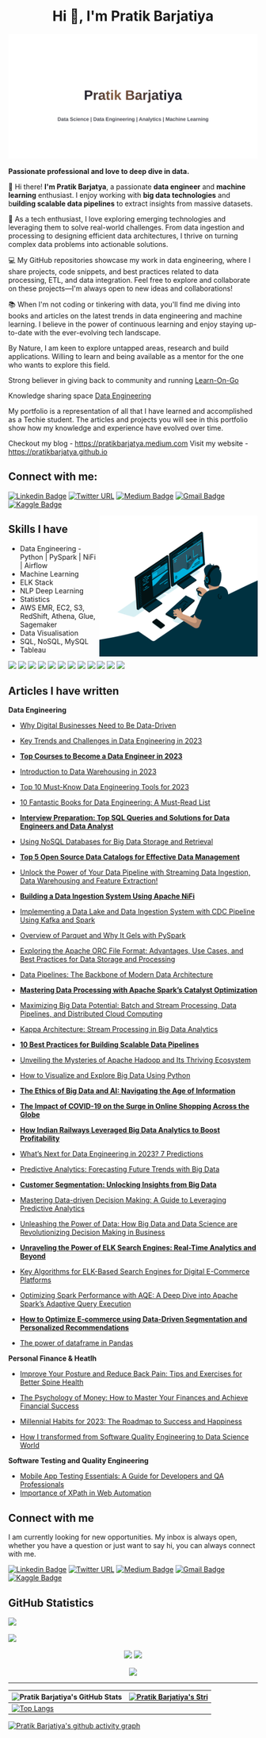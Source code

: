 <h1 align="center">Hi 👋, I'm Pratik Barjatiya</h1>

![Pratik Barjatiya](https://raw.githubusercontent.com/pratikbarjatya/pratikbarjatya/master/assets/images/Banner.svg)

[1.1]: https://github.com/pratikbarjatya/pratikbarjatya/blob/master/assets/icons/LinkedIn.svg (linkedin)
[2.1]: https://github.com/pratikbarjatya/pratikbarjatya/blob/master/assets/icons/email.png (mail)
[3.1]: https://github.com/pratikbarjatya/pratikbarjatya/blob/master/assets/icons/medium39.png (medium)
[4.1]: https://github.com/pratikbarjatya/pratikbarjatya/blob/master/assets/icons/Kaggle.svg (kaggle)

[1]: https://www.linkedin.com/in/pratik-barjatiya/
[2]: mailto:pratikbarjatya@gmail.com
[3]: https://medium.com/@pratikbarjatya
[4]: https://www.kaggle.com/pra0705

**Passionate professional and love to deep dive in data.**
  
👋 Hi there! **I'm Pratik Barjatya**, a passionate **data engineer** and **machine learning** enthusiast. I enjoy working with **big data technologies** and b**uilding scalable data pipelines** to extract insights from massive datasets.

🚀 As a tech enthusiast, I love exploring emerging technologies and leveraging them to solve real-world challenges. From data ingestion and processing to designing efficient data architectures, I thrive on turning complex data problems into actionable solutions.

💻 My GitHub repositories showcase my work in data engineering, where I share projects, code snippets, and best practices related to data processing, ETL, and data integration. Feel free to explore and collaborate on these projects—I'm always open to new ideas and collaborations!

📚 When I'm not coding or tinkering with data, you'll find me diving into books and articles on the latest trends in data engineering and machine learning. I believe in the power of continuous learning and enjoy staying up-to-date with the ever-evolving tech landscape.

By Nature, I am keen to explore untapped areas, research and build applications. Willing to learn and being available as a mentor for the one who wants to explore this field.
 
Strong believer in giving back to community and running [Learn-On-Go](https://www.linkedin.com/groups/13913721/) 

Knowledge sharing space [Data Engineering](https://dataengineering.quora.com/)

My portfolio is a representation of all that I have learned and accomplished as a Techie student. 
The articles and projects you will see in this portfolio show how my knowledge and experience have evolved over time.

Checkout my blog - https://pratikbarjatya.medium.com
Visit my website - https://pratikbarjatya.github.io


## Connect with me:

[![Linkedin Badge](https://img.shields.io/badge/-LinkedIn-blue?style=flat-square&logo=Linkedin&logoColor=white&link=https://www.linkedin.com/in/pratik-barjatiya)](https://www.linkedin.com/in/pratik-barjatiya)
[![Twitter URL](https://img.shields.io/badge/Twitter-1DA1F2?style=flat-square&logo=twitter&logoColor=white&link=https://twitter.com/pratik007a)](https://twitter.com/pratik007a)
[![Medium Badge](https://img.shields.io/badge/-Medium-000000?style=flat-square&labelColor=000000&logo=medium&logoColor=white&link=https://medium.com/@pratikbarjatya)](https://medium.com/@pratikbarjatya)
[![Gmail Badge](https://img.shields.io/badge/-Gmail-c14438?style=flat-square&logo=Gmail&logoColor=white&link=mailto:pratikbarjatya@gmail.com)](mailto:pratikbarjatya@gmail.com)
[![Kaggle Badge](https://img.shields.io/badge/-Kaggle-20BEFF?style=flat-square&logo=Kaggle&logoColor=white&link=https://www.kaggle.com/pra0705)](https://www.kaggle.com/pra0705) 
<!-- ---- -->

 <img align="right" alt="GIF" src="https://raw.githubusercontent.com/pratikbarjatya/pratikbarjatya/master/assets/images/codegif.gif" width="320" height="284" />

## Skills I have

* Data Engineering - Python | PySpark | NiFi | Airflow
* Machine Learning
* ELK Stack
* NLP Deep Learning
* Statistics
* AWS EMR, EC2, S3, RedShift, Athena, Glue, Sagemaker 
* Data Visualisation
* SQL, NoSQL, MySQL
* Tableau

![](https://img.shields.io/badge/Code-Python-informational?style=flat&logo=python&logoColor=white&color=2CD4A7)
![](https://img.shields.io/badge/Database-InfluxDB-informational?style=flat&logo=influxdb&logoColor=white&color=2CD4A7)
![](https://img.shields.io/badge/Database-PostgreSQL-informational?style=flat&logo=postgresql&logoColor=white&color=2CD4A7)
![](https://img.shields.io/badge/Frontend-HTML-informational?style=flat&logo=html5&logoColor=white&color=2CD4A7)
![](https://img.shields.io/badge/Frontend-CSS-informational?style=flat&logo=css&logoColor=white&color=2CD4A7)
![](https://img.shields.io/badge/Shell-Bash-informational?style=flat&logo=bash&logoColor=white&color=2CD4A7)
![](https://img.shields.io/badge/DeepLearning-Keras-informational?style=flat&logo=pytorch&logoColor=white&color=2CD4A7)
![](https://img.shields.io/badge/DeepLearning-PyTorch-informational?style=flat&logo=keras&logoColor=white&color=2CD4A7)
![](https://img.shields.io/badge/ML-ScikitLearn-informational?style=flat&logo=sklearn&logoColor=white&color=2CD4A7)
![](https://img.shields.io/badge/DataViz-Plotly-informational?style=flat&logo=plotly&logoColor=white&color=2CD4A7)
![](https://img.shields.io/badge/DataViz-Seaborn-informational?style=flat&logo=seaborn&logoColor=white&color=2CD4A7)
![](https://img.shields.io/badge/Deployment-Heroku-informational?style=flat&logo=heroku&logoColor=white&color=2CD4A7)


## Articles I have written
**Data Engineering**
- [Why Digital Businesses Need to Be Data-Driven](https://pratikbarjatya.medium.com/why-digital-data-driven-42a9499393df)
- [Key Trends and Challenges in Data Engineering in 2023](https://pratikbarjatya.medium.com/key-trends-and-challenges-in-data-engineering-367c15df1b7)
- **[Top Courses to Become a Data Engineer in 2023](https://pratikbarjatya.medium.com/top-courses-to-become-a-data-engineer-in-2023-aa3312281641)**
- [Introduction to Data Warehousing in 2023](https://pratikbarjatya.medium.com/introduction-to-data-warehousing-in-2023-3f5f12d21e92)
- [Top 10 Must-Know Data Engineering Tools for 2023](https://pratikbarjatya.medium.com/top-10-must-know-data-engineering-tools-for-2023-406c92615851)
- [10 Fantastic Books for Data Engineering: A Must-Read List](https://pratikbarjatya.medium.com/10-fantastic-books-for-data-engineering-a-must-read-list-210146cddf24)
- **[Interview Preparation: Top SQL Queries and Solutions for Data Engineers and Data Analyst](https://pratikbarjatya.medium.com/top-interview-sql-queries-and-solutions-for-data-engineers-and-data-analyst-c5d542088b68)**
- [Using NoSQL Databases for Big Data Storage and Retrieval](https://pratikbarjatya.medium.com/using-nosql-databases-for-big-data-storage-and-retrieval-446350d1603b)
- **[Top 5 Open Source Data Catalogs for Effective Data Management](https://pratikbarjatya.medium.com/top-5-open-source-data-catalogs-for-effective-data-management-5f86722e588e)**
- [Unlock the Power of Your Data Pipeline with Streaming Data Ingestion, Data Warehousing and Feature Extraction!](https://pratikbarjatya.medium.com/unlock-the-power-of-your-data-pipeline-with-streaming-data-ingestion-data-warehousing-and-feature-58d11870a4ad)
- **[Building a Data Ingestion System Using Apache NiFi](https://pratikbarjatya.medium.com/building-data-ingestion-system-using-apache-nifi-76e90765ac43)**
- [Implementing a Data Lake and Data Ingestion System with CDC Pipeline Using Kafka and Spark](https://medium.com/data-and-beyond/implementing-data-lake-and-data-ingestion-system-with-cdc-pipeline-using-kafka-and-spark-1da6de73de10)
- [Overview of Parquet and Why It Gels with PySpark](https://medium.com/data-and-beyond/overview-parquet-and-why-it-gels-with-pyspark-d6e2209bf225)
- [Exploring the Apache ORC File Format: Advantages, Use Cases, and Best Practices for Data Storage and Processing](https://medium.com/data-and-beyond/exploring-the-orc-file-format-advantages-use-cases-and-best-practices-for-data-storage-and-79c607ee9289)
- [Data Pipelines: The Backbone of Modern Data Architecture](https://pratikbarjatya.medium.com/data-pipelines-the-backbone-of-modern-data-architecture-811cdf5dbec)
- **[Mastering Data Processing with Apache Spark’s Catalyst Optimization](https://pratikbarjatya.medium.com/mastering-data-processing-with-apache-sparks-catalyst-optimization-ebe38a77cd84)**
- [Maximizing Big Data Potential: Batch and Stream Processing, Data Pipelines, and Distributed Cloud Computing](https://pratikbarjatya.medium.com/maximizing-big-data-potential-batch-and-stream-processing-data-pipelines-and-distributed-cloud-8d3a848aa04d)
- [Kappa Architecture: Stream Processing in Big Data Analytics](https://medium.com/data-and-beyond/kappa-architecture-stream-processing-in-big-data-analytics-e539f4bf63cd)
- **[10 Best Practices for Building Scalable Data Pipelines](https://pratikbarjatya.medium.com/10-best-practices-for-building-scalable-data-pipelines-b9a4413b908)**
- [Unveiling the Mysteries of Apache Hadoop and Its Thriving Ecosystem](https://medium.com/data-and-beyond/unveiling-the-mysteries-of-apache-hadoop-and-its-thriving-ecosystem-5c8724716dca)
- [How to Visualize and Explore Big Data Using Python](https://pratikbarjatya.medium.com/how-to-visualize-and-explore-big-data-using-python-2c4cd0d8dae4)
- **[The Ethics of Big Data and AI: Navigating the Age of Information](https://pratikbarjatya.medium.com/the-ethics-of-big-data-and-ai-navigating-the-age-of-information-ed937c65a73d)**
- **[The Impact of COVID-19 on the Surge in Online Shopping Across the Globe](https://medium.com/data-and-beyond/the-impact-of-covid-19-on-the-surge-in-online-shopping-across-the-globe-602df30dec1d)**
- **[How Indian Railways Leveraged Big Data Analytics to Boost Profitability](https://medium.com/data-and-beyond/how-indian-railways-leveraged-big-data-analytics-to-boost-profitability-f61867cf64e6)**
- [What’s Next for Data Engineering in 2023? 7 Predictions](https://pratikbarjatya.medium.com/whats-next-for-data-engineering-in-2023-7-predictions-b424423218c9)

- [Predictive Analytics: Forecasting Future Trends with Big Data](https://pratikbarjatya.medium.com/predictive-analytics-forecasting-future-trends-with-big-data-5eef92ebf53)
- **[Customer Segmentation: Unlocking Insights from Big Data](https://pratikbarjatya.medium.com/customer-segmentation-unlocking-insights-from-big-data-8976b9836e88)**
- [Mastering Data-driven Decision Making: A Guide to Leveraging Predictive Analytics](https://medium.com/data-and-beyond/mastering-data-driven-decision-making-a-guide-to-leveraging-predictive-analytics-83bb01394241)
- [Unleashing the Power of Data: How Big Data and Data Science are Revolutionizing Decision Making in Business](https://pratikbarjatya.medium.com/unleashing-the-power-of-data-how-big-data-and-data-science-are-revolutionizing-decision-making-in-8aa7266a8a7c)
  
- **[Unraveling the Power of ELK Search Engines: Real-Time Analytics and Beyond](https://pratikbarjatya.medium.com/unraveling-the-power-of-elk-search-engines-real-time-analytics-and-beyond-8ca6960fcd32)**
- [Key Algorithms for ELK-Based Search Engines for Digital E-Commerce Platforms](https://pratikbarjatya.medium.com/key-algorithms-for-elk-based-search-engines-for-digital-e-commerce-platforms-542a6a7f1f07)
- [Optimizing Spark Performance with AQE: A Deep Dive into Apache Spark’s Adaptive Query Execution](https://medium.com/data-and-beyond/optimizing-spark-performance-with-aqe-a-deep-dive-into-apache-sparks-adaptive-query-execution-ada33916cbdd)
- **[How to Optimize E-commerce using Data-Driven Segmentation and Personalized Recommendations](https://pratikbarjatya.medium.com/how-to-optimize-e-commerce-using-data-driven-segmentation-and-personalized-recommendations-9e4cc1a7f5b0)**
- [The power of dataframe in Pandas](https://pratikbarjatya.medium.com/the-power-of-data-frame-in-pandas-ade694253e20)

**Personal Finance & Heatlh**
- [Improve Your Posture and Reduce Back Pain: Tips and Exercises for Better Spine Health](https://pratikbarjatya.medium.com/improve-your-posture-and-reduce-back-pain-tips-and-exercises-for-better-spine-health-853ce228dc82)
- [The Psychology of Money: How to Master Your Finances and Achieve Financial Success](https://pratikbarjatya.medium.com/the-psychology-of-money-lessons-learned-on-the-path-to-financial-success-56027adaeeca)
- [Millennial Habits for 2023: The Roadmap to Success and Happiness](https://pratikbarjatya.medium.com/millennial-habits-for-2023-the-roadmap-to-success-and-happiness-818e0c297c9)

- [How I transformed from Software Quality Engineering to Data Science World](https://pratikbarjatya.medium.com/how-i-transformed-from-software-quality-engineering-to-data-science-world-bb13ca1c3122)

**Software Testing and Quality Engineering**
- [Mobile App Testing Essentials: A Guide for Developers and QA Professionals](https://pratikbarjatya.medium.com/mobile-apps-testing-essentials-5497f5939cd6)
- [Importance of XPath in Web Automation](https://pratikbarjatya.medium.com/importance-of-xpath-in-web-automation-81139b9001c5)


## Connect with me

I am currently looking for new opportunities. My inbox is always open, whether you have a question or just want to say hi, you can always connect with me.

[![Linkedin Badge](https://img.shields.io/badge/-LinkedIn-blue?style=flat-square&logo=Linkedin&logoColor=white&link=https://www.linkedin.com/in/pratik-barjatiya)](https://www.linkedin.com/in/pratik-barjatiya)
[![Twitter URL](https://img.shields.io/badge/Twitter-1DA1F2?style=flat-square&logo=twitter&logoColor=white&link=https://twitter.com/pratik007a)](https://twitter.com/pratik007a)
[![Medium Badge](https://img.shields.io/badge/-Medium-000000?style=flat-square&labelColor=000000&logo=medium&logoColor=white&link=https://medium.com/@pratikbarjatya)](https://medium.com/@pratikbarjatya)
[![Gmail Badge](https://img.shields.io/badge/-Gmail-c14438?style=flat-square&logo=Gmail&logoColor=white&link=mailto:pratikbarjatya@gmail.com)](mailto:pratikbarjatya@gmail.com)
[![Kaggle Badge](https://img.shields.io/badge/-Kaggle-20BEFF?style=flat-square&logo=Kaggle&logoColor=white&link=https://www.kaggle.com/pra0705)](https://www.kaggle.com/pra0705) 

<!-- section - social media icons -->

## GitHub Statistics

![](https://komarev.com/ghpvc/?username=pratikbarjatya&color=green) 

![](https://github-profile-trophy.vercel.app/?username=pratikbarjatya&theme=flat&no-frame=true&row=1&column=6&margin-w=5&margin-h=5&count_private=true&bgColor=#f5f5f5&title=Followers,Stars,Repositories,Commit,MultiLanguage)

<p align = "center">
  <img src = "https://github-readme-stats.vercel.app/api?username=pratikbarjatya&hide=prs&show_icons=true&count_private=true&title_color=fff&icon_color=79ff97&bg_color=151515&theme=tokyonight&line_height=40">
  <img src = "https://github-readme-stats.vercel.app/api/top-langs/?username=pratikbarjatya&hide=css,java,html&title_color=fff&bg_color=151515&theme=tokyonight">
</p>


<p align='center'>
  <img align='center' src="https://visitor-badge.glitch.me/badge?page_id=pratikbarjatya.visitor-badge">
<p/>

---
| ![Pratik Barjatiya's GitHub Stats](https://github-readme-stats.vercel.app/api?username=pratikbarjatya&show_icons=true&theme=radical) | [![Pratik Barjatiya's Stri](https://streak-stats.demolab.com?user=pratikbarjatya&theme=dark&border_radius=7&mode=weekly)](https://git.io/streak-stats) |
| ------------------------------------------------------------ | ------------------------------------------------------------ |
| [![Top Langs](https://github-readme-stats.vercel.app/api/top-langs/?username=pratikbarjatya&layout=compact&&show_icons=true&theme=radical)](https://github.com/pratikbarjatya/github-readme-stats) |                                                              |



[![Pratik Barjatiya's github activity graph](https://github-readme-activity-graph.cyclic.app/graph?username=pratikbarjatya&bg_color=121212&color=d01bc4&line=9e4c98&point=dd13a7&area=true&hide_border=true)](https://github.com/pratikbarjatya/github-readme-activity-graph)

<!--
**pratikbarjatya/pratikbarjatya** is a ✨ _special_ ✨ repository because its `README.md` (this file) appears on your GitHub profile.

Here are some ideas to get you started:

- 🔭 I’m currently working on ...
- 🌱 I’m currently learning ...
- 👯 I’m looking to collaborate on ...
- 🤔 I’m looking for help with ...
- 💬 Ask me about ...
- 📫 How to reach me: ...
- 😄 Pronouns: ...
- ⚡ Fun fact: ...
-->
